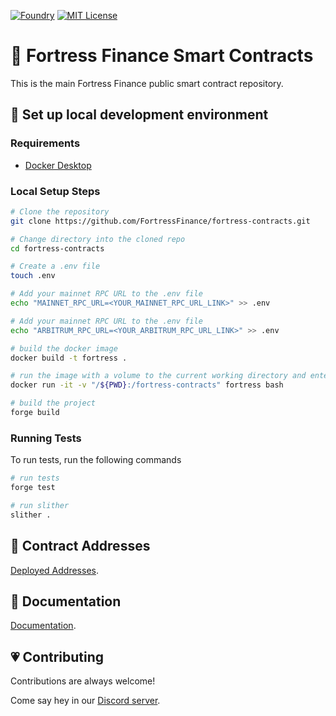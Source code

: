 [![Foundry][foundry-badge]][foundry]
[![MIT License](https://img.shields.io/badge/License-MIT-green.svg)](https://choosealicense.com/licenses/mit/)

[foundry]: https://getfoundry.sh/
[foundry-badge]: https://img.shields.io/badge/Built%20with-Foundry-FFDB1C.svg

# 🏰 Fortress Finance Smart Contracts

This is the main Fortress Finance public smart contract repository.


## 🔧 Set up local development environment

### Requirements

-   [Docker Desktop](https://www.docker.com/products/docker-desktop/)

### Local Setup Steps

```sh
# Clone the repository
git clone https://github.com/FortressFinance/fortress-contracts.git

# Change directory into the cloned repo
cd fortress-contracts

# Create a .env file
touch .env

# Add your mainnet RPC URL to the .env file
echo "MAINNET_RPC_URL=<YOUR_MAINNET_RPC_URL_LINK>" >> .env

# Add your mainnet RPC URL to the .env file
echo "ARBITRUM_RPC_URL=<YOUR_ARBITRUM_RPC_URL_LINK>" >> .env

# build the docker image
docker build -t fortress .

# run the image with a volume to the current working directory and enter the container
docker run -it -v "/${PWD}:/fortress-contracts" fortress bash

# build the project
forge build
```
### Running Tests

To run tests, run the following commands

```sh
# run tests
forge test

# run slither
slither .
```
## 📜 Contract Addresses

[Deployed Addresses](https://docs.fortress.finance/resources/smart-contracts).

## 📖 Documentation

[Documentation](https://docs.fortress.finance).


## 💗 Contributing

Contributions are always welcome!

Come say hey in our [Discord server](https://discord.gg/HnD3JsDKGy).

